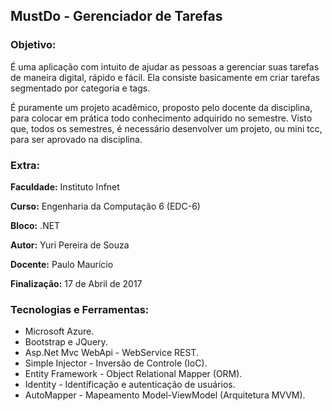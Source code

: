 ## MustDo - Gerenciador de Tarefas

### Objetivo:
É uma aplicação com intuito de ajudar as pessoas a gerenciar suas tarefas de maneira digital, rápido e fácil. Ela consiste basicamente em criar tarefas segmentado por categoria e tags. 

É puramente um projeto acadêmico, proposto pelo docente da disciplina, para colocar em prática todo conhecimento adquirido no semestre. Visto que, todos os semestres, é necessário desenvolver um projeto, ou mini tcc, para ser aprovado na disciplina. 

### Extra: 
**Faculdade:** Instituto Infnet

**Curso:** Engenharia da Computação 6 (EDC-6)

**Bloco:** .NET

**Autor:** Yuri Pereira de Souza

**Docente:** Paulo Maurício

**Finalização:** 17 de Abril de 2017

### Tecnologias e Ferramentas:
- Microsoft Azure.
- Bootstrap e JQuery.
- Asp.Net Mvc WebApi - WebService REST.
- Simple Injector - Inversão de Controle (IoC).
- Entity Framework - Object Relational Mapper (ORM).
- Identity - Identificação e autenticação de usuários.
- AutoMapper - Mapeamento Model-ViewModel (Arquitetura MVVM).

